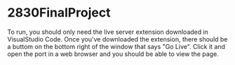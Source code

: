 # 2830FinalProject

To run, you should only need the live server extension downloaded in VisualStudio Code. 
Once you've downloaded the extension, there should be a buttom on the bottom right of the
window that says "Go Live". Click it and open the port in a web browser and you should be 
able to view the page. 
